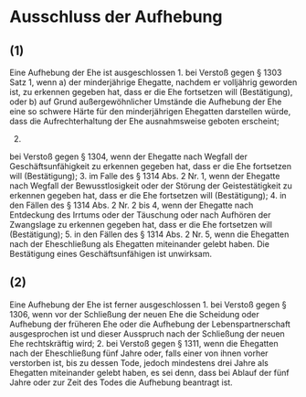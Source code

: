 # Ausschluss der Aufhebung



## (1)

 Eine Aufhebung der Ehe ist ausgeschlossen  1.
 bei Verstoß gegen § 1303 Satz 1, wenn  a)
 der minderjährige Ehegatte, nachdem er volljährig geworden ist, zu erkennen gegeben hat, dass er die Ehe fortsetzen will (Bestätigung), oder
 b)
 auf Grund außergewöhnlicher Umstände die Aufhebung der Ehe eine so schwere Härte für den minderjährigen Ehegatten darstellen würde, dass die Aufrechterhaltung der Ehe ausnahmsweise geboten erscheint;

 2.
 bei Verstoß gegen § 1304, wenn der Ehegatte nach Wegfall der Geschäftsunfähigkeit zu erkennen gegeben hat, dass er die Ehe fortsetzen will (Bestätigung);
 3.
 im Falle des § 1314 Abs. 2 Nr. 1, wenn der Ehegatte nach Wegfall der Bewusstlosigkeit oder der Störung der Geistestätigkeit zu erkennen gegeben hat, dass er die Ehe fortsetzen will (Bestätigung);
 4.
 in den Fällen des § 1314 Abs. 2 Nr. 2 bis 4, wenn der Ehegatte nach Entdeckung des Irrtums oder der Täuschung oder nach Aufhören der Zwangslage zu erkennen gegeben hat, dass er die Ehe fortsetzen will (Bestätigung);
 5.
 in den Fällen des § 1314 Abs. 2 Nr. 5, wenn die Ehegatten nach der Eheschließung als Ehegatten miteinander gelebt haben.
Die Bestätigung eines Geschäftsunfähigen ist unwirksam.

## (2)

 Eine Aufhebung der Ehe ist ferner ausgeschlossen  1.
 bei Verstoß gegen § 1306, wenn vor der Schließung der neuen Ehe die Scheidung oder Aufhebung der früheren Ehe oder die Aufhebung der Lebenspartnerschaft ausgesprochen ist und dieser Ausspruch nach der Schließung der neuen Ehe rechtskräftig wird;
 2.
 bei Verstoß gegen § 1311, wenn die Ehegatten nach der Eheschließung fünf Jahre oder, falls einer von ihnen vorher verstorben ist, bis zu dessen Tode, jedoch mindestens drei Jahre als Ehegatten miteinander gelebt haben, es sei denn, dass bei Ablauf der fünf Jahre oder zur Zeit des Todes die Aufhebung beantragt ist.
 

